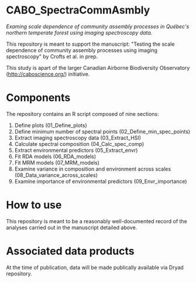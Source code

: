 # CABO_SpectraCommAsmbly
*Examing scale dependence of community assembly processes in Québec's northern temperate forest using imaging spectroscopy data.*

This repository is meant to support the manuscript: 
"Testing the scale dependence of community assembly processes using imaging spectroscopy" by Crofts et al. in prep. 

This study is apart of the larger Canadian Airborne Biodiversity Observatory (http://caboscience.org/) initiative.

# Components
The repository contains an R script composed of nine sections:
01. Define plots (01_Define_plots)
02. Define minimum number of spectral points (02_Define_min_spec_points)
03. Extract imaging spectroscopy data (03_Extract_HSI)
04. Calculate spectral composition (04_Calc_spec_comp)
05. Extract environmental predictors (05_Extract_envr)
06. Fit RDA models (06_RDA_models)
07. Fit MRM models (07_MRM_models)
08. Examine variance in composition and environment across scales (08_Data_variance_across_scales)
09. Examine importance of environmental predictors (09_Envr_importance)

# How to use
This repository is meant to be a reasonably well-documented record of the analyses carried out in the manuscript detailed above. 

# Associated data products
At the time of publication, data will be made publically available via Dryad repository. 
